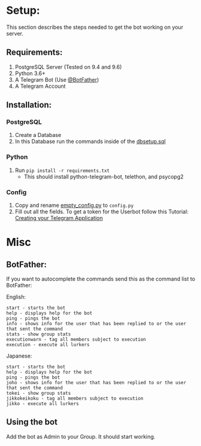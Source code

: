 # Setup:

This section describes the steps needed to get the bot working on your server.

## Requirements:

1. PostgreSQL Server (Tested on 9.4 and 9.6)
2. Python 3.6+
3. A Telegram Bot (Use [@BotFather](https://t.me/botfather))
4. A Telegram Account

## Installation:

### PostgreSQL

1. Create a Database
2. In this Database run the commands inside of the [dbsetup.sql](../master/sourukorekuta/dbsetup.sql)

### Python

1. Run `pip install -r requirements.txt`
   - This should install python-telegram-bot, telethon, and psycopg2

### Config

1. Copy and rename [empty_config.py](../master/sourukorekuta/empty_config.py) to `config.py`
2. Fill out all the fields. To get a token for the Userbot follow this Tutorial: [Creating your Telegram Application](https://core.telegram.org/api/obtaining_api_id)

# Misc

## BotFather:

If you want to autocomplete the commands send this as the command list to BotFather:

English:

    start - starts the bot
    help - displays help for the bot
    ping - pings the bot
    info - shows info for the user that has been replied to or the user that sent the command
    stats - show group stats
    executionwarn - tag all members subject to execution
    execution - execute all lurkers

Japanese:

    start - starts the bot
    help - displays help for the bot
    ping - pings the bot
    joho - shows info for the user that has been replied to or the user that sent the command
    tokei - show group stats
    jikkokeikoku - tag all members subject to execution
    jikko - execute all lurkers

## Using the bot
Add the bot as Admin to your Group. It should start working.
